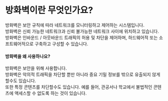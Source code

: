 # 방화벽이란 무엇인가요?

방화벽은 보안 규칙에 따라 네트워크를 모니터링하고 제어하는 시스템입니다.  
방화벽은 신뢰 가능한 네트워크과 신뢰 불가능한 네트워크 사이에 위치하고 있습니다.  
방화벽은 인바운드 / 아웃바운드 트래픽의 허용 및 차단을 제어하며, 하드웨어적 또는 소프트웨어적으로 구축하고 구성할 수 있습니다.

#### 방화벽을 왜 사용하나요?

방화벽은 보안을 위해 사용합니다.  
방화벽은 악의적 트래픽을 차단할 뿐만 아니라 중요 기밀 정보를 밖으로 유출되지 않게 할수도 있습니다.  
또한 특정 콘텐츠를 차단할수도 있습니다. 예를 들어, 관공서나 학교에서 불법적인 콘텐츠에 액세스할 수 없도록 하는 것이 있습니다.

